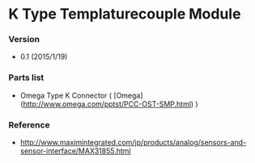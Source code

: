# K Type Templaturecouple Module

### Version
- 0.1 (2015/1/19)

### Parts list
- Omega Type K Connector ( [Omega] (http://www.omega.com/pptst/PCC-OST-SMP.html) )

### Reference
- http://www.maximintegrated.com/jp/products/analog/sensors-and-sensor-interface/MAX31855.html



